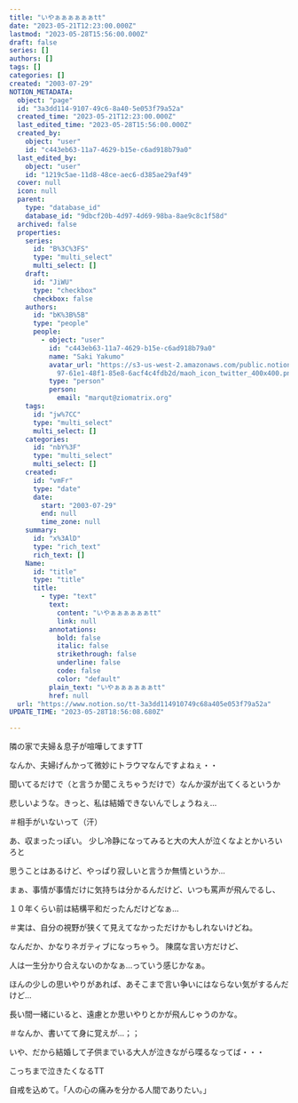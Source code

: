 ```yaml
---
title: "いやぁぁぁぁぁぁtt"
date: "2023-05-21T12:23:00.000Z"
lastmod: "2023-05-28T15:56:00.000Z"
draft: false
series: []
authors: []
tags: []
categories: []
created: "2003-07-29"
NOTION_METADATA:
  object: "page"
  id: "3a3dd114-9107-49c6-8a40-5e053f79a52a"
  created_time: "2023-05-21T12:23:00.000Z"
  last_edited_time: "2023-05-28T15:56:00.000Z"
  created_by:
    object: "user"
    id: "c443eb63-11a7-4629-b15e-c6ad918b79a0"
  last_edited_by:
    object: "user"
    id: "1219c5ae-11d8-48ce-aec6-d385ae29af49"
  cover: null
  icon: null
  parent:
    type: "database_id"
    database_id: "9dbcf20b-4d97-4d69-98ba-8ae9c8c1f58d"
  archived: false
  properties:
    series:
      id: "B%3C%3FS"
      type: "multi_select"
      multi_select: []
    draft:
      id: "JiWU"
      type: "checkbox"
      checkbox: false
    authors:
      id: "bK%3B%5B"
      type: "people"
      people:
        - object: "user"
          id: "c443eb63-11a7-4629-b15e-c6ad918b79a0"
          name: "Saki Yakumo"
          avatar_url: "https://s3-us-west-2.amazonaws.com/public.notion-static.com/3ad1c4\
            97-61e1-48f1-85e8-6acf4c4fdb2d/maoh_icon_twitter_400x400.png"
          type: "person"
          person:
            email: "marqut@ziomatrix.org"
    tags:
      id: "jw%7CC"
      type: "multi_select"
      multi_select: []
    categories:
      id: "nbY%3F"
      type: "multi_select"
      multi_select: []
    created:
      id: "vmFr"
      type: "date"
      date:
        start: "2003-07-29"
        end: null
        time_zone: null
    summary:
      id: "x%3AlD"
      type: "rich_text"
      rich_text: []
    Name:
      id: "title"
      type: "title"
      title:
        - type: "text"
          text:
            content: "いやぁぁぁぁぁぁtt"
            link: null
          annotations:
            bold: false
            italic: false
            strikethrough: false
            underline: false
            code: false
            color: "default"
          plain_text: "いやぁぁぁぁぁぁtt"
          href: null
  url: "https://www.notion.so/tt-3a3dd114910749c68a405e053f79a52a"
UPDATE_TIME: "2023-05-28T18:56:08.680Z"

---
```

<link rel="stylesheet" href="https://cdn.jsdelivr.net/npm/katex@0.16.2/dist/katex.min.css" integrity="sha384-bYdxxUwYipFNohQlHt0bjN/LCpueqWz13HufFEV1SUatKs1cm4L6fFgCi1jT643X" crossorigin="anonymous">


隣の家で夫婦＆息子が喧嘩してますTT


なんか、夫婦げんかって微妙にトラウマなんですよねぇ・・


聞いてるだけで（と言うか聞こえちゃうだけで）なんか涙が出てくるというか


悲しいような。きっと、私は結婚できないんでしょうねぇ…


＃相手がいないって（汗）


あ、収まったっぽい。 少し冷静になってみると大の大人が泣くなよとかいろいろと


思うことはあるけど、やっぱり寂しいと言うか無情というか…


まぁ、事情が事情だけに気持ちは分かるんだけど、いつも罵声が飛んでるし、


１０年くらい前は結構平和だったんだけどなぁ…


＃実は、自分の視野が狭くて見えてなかっただけかもしれないけどね。


なんだか、かなりネガティブになっちゃう。 陳腐な言い方だけど、


人は一生分かり合えないのかなぁ…っていう感じかなぁ。


ほんの少しの思いやりがあれば、あそこまで言い争いにはならない気がするんだけど…


長い間一緒にいると、遠慮とか思いやりとかが飛んじゃうのかな。


＃なんか、書いてて身に覚えが…；；


いや、だから結婚して子供までいる大人が泣きながら喋るなってば・・・


こっちまで泣きたくなるTT


自戒を込めて。「人の心の痛みを分かる人間でありたい。」

